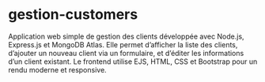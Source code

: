 # gestion-customers
Application web simple de gestion des clients développée avec Node.js, Express.js et MongoDB Atlas. Elle permet d’afficher la liste des clients, d’ajouter un nouveau client via un formulaire, et d’éditer les informations d’un client existant. Le frontend utilise EJS, HTML, CSS et Bootstrap pour un rendu moderne et responsive.
